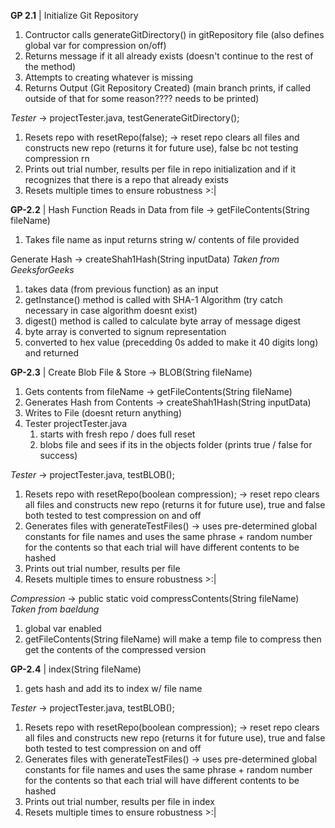 __GP 2.1__ | Initialize Git Repository 
1. Contructor calls generateGitDirectory() in gitRepository file (also defines global var for compression on/off)
2. Returns message if it all already exists (doesn't continue to the rest of the method)
3. Attempts to creating whatever is missing
4. Returns Output (Git Repository Created) (main branch prints, if called outside of that for some reason???? needs to be printed)

*Tester* -> projectTester.java, testGenerateGitDirectory();
1. Resets repo with resetRepo(false); -> reset repo clears all files and constructs new repo (returns it for future use), false bc not testing compression rn
2. Prints out trial number, results per file in repo initialization and if it recognizes that there is a repo that already exists
3. Resets multiple times to ensure robustness >:|

__GP-2.2__ | Hash Function
Reads in Data from file -> getFileContents(String fileName)
1. Takes file name as input returns string w/ contents of file provided

Generate Hash -> createShah1Hash(String inputData) *Taken from GeeksforGeeks*
1. takes data (from previous function) as an input
2. getInstance() method is called with SHA-1 Algorithm (try catch necessary in case algorithm doesnt exist)
3. digest() method is called to calculate byte array of message digest
4. byte array is converted to signum representation
5. converted to hex value (precedding 0s added to make it 40 digits long) and returned

__GP-2.3__ | Create Blob File & Store -> BLOB(String fileName)
1. Gets contents from fileName -> getFileContents(String fileName)
2. Generates Hash from Contents -> createShah1Hash(String inputData)
3. Writes to File (doesnt return anything)
4. Tester projectTester.java
    1. starts with fresh repo / does full reset
    2. blobs file and sees if its in the objects folder (prints true / false for success)

*Tester* -> projectTester.java, testBLOB();
1. Resets repo with resetRepo(boolean compression); -> reset repo clears all files and constructs new repo (returns it for future use), true and false both tested to test compression on and off
2. Generates files with generateTestFiles() -> uses pre-determined global constants for file names and uses the same phrase + random number for the contents so that each trial will have different contents to be hashed
3. Prints out trial number, results per file 
4. Resets multiple times to ensure robustness >:|

*Compression* -> public static void compressContents(String fileName) *Taken from baeldung*
1. global var enabled
2. getFileContents(String fileName) will make a temp file to compress then get the contents of the compressed version

__GP-2.4__ | index(String fileName)
1. gets hash and add its to index w/ file name

*Tester* -> projectTester.java, testBLOB();
1. Resets repo with resetRepo(boolean compression); -> reset repo clears all files and constructs new repo (returns it for future use), true and false both tested to test compression on and off
2. Generates files with generateTestFiles() -> uses pre-determined global constants for file names and uses the same phrase + random number for the contents so that each trial will have different contents to be hashed
3. Prints out trial number, results per file in index
4. Resets multiple times to ensure robustness >:|